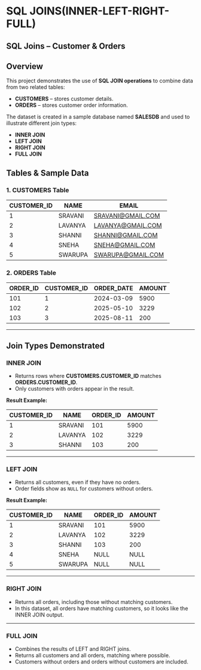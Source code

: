 # SQL JOINS(INNER-LEFT-RIGHT-FULL)

## SQL Joins – Customer & Orders 

## Overview

This project demonstrates the use of **SQL JOIN operations** to combine data from two related tables:

* **CUSTOMERS** – stores customer details.
* **ORDERS** – stores customer order information.

The dataset is created in a sample database named **SALESDB** and used to illustrate different join types:

* **INNER JOIN**
* **LEFT JOIN**
* **RIGHT JOIN**
* **FULL JOIN**

## Tables & Sample Data

### 1. CUSTOMERS Table

| CUSTOMER\_ID | NAME    | EMAIL                                         |
| ------------ | ------- | --------------------------------------------- |
| 1            | SRAVANI | [SRAVANI@GMAIL.COM](mailto:SRAVANI@GMAIL.COM) |
| 2            | LAVANYA | [LAVANYA@GMAIL.COM](mailto:LAVANYA@GMAIL.COM) |
| 3            | SHANNI  | [SHANNI@GMAIL.COM](mailto:SHANNI@GMAIL.COM)   |
| 4            | SNEHA   | [SNEHA@GMAIL.COM](mailto:SNEHA@GMAIL.COM)     |
| 5            | SWARUPA | [SWARUPA@GMAIL.COM](mailto:SWARUPA@GMAIL.COM) |

### 2. ORDERS Table

| ORDER\_ID | CUSTOMER\_ID | ORDER\_DATE | AMOUNT |
| --------- | ------------ | ----------- | ------ |
| 101       | 1            | 2024-03-09  | 5900   |
| 102       | 2            | 2025-05-10  | 3229   |
| 103       | 3            | 2025-08-11  | 200    |

---

## Join Types Demonstrated

### **INNER JOIN**

* Returns rows where **CUSTOMERS.CUSTOMER\_ID** matches **ORDERS.CUSTOMER\_ID**.
* Only customers with orders appear in the result.

**Result Example:**

| CUSTOMER\_ID | NAME    | ORDER\_ID | AMOUNT |
| ------------ | ------- | --------- | ------ |
| 1            | SRAVANI | 101       | 5900   |
| 2            | LAVANYA | 102       | 3229   |
| 3            | SHANNI  | 103       | 200    |

---

### **LEFT JOIN**

* Returns all customers, even if they have no orders.
* Order fields show as `NULL` for customers without orders.

**Result Example:**

| CUSTOMER\_ID | NAME    | ORDER\_ID | AMOUNT |
| ------------ | ------- | --------- | ------ |
| 1            | SRAVANI | 101       | 5900   |
| 2            | LAVANYA | 102       | 3229   |
| 3            | SHANNI  | 103       | 200    |
| 4            | SNEHA   | NULL      | NULL   |
| 5            | SWARUPA | NULL      | NULL   |

---

### **RIGHT JOIN**

* Returns all orders, including those without matching customers.
* In this dataset, all orders have matching customers, so it looks like the INNER JOIN output.

---

### **FULL JOIN**

* Combines the results of LEFT and RIGHT joins.
* Returns all customers and all orders, matching where possible.
* Customers without orders and orders without customers are included.

